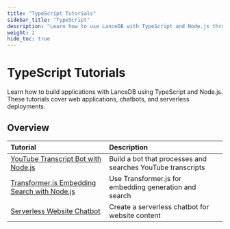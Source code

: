 ```yaml
---
title: "TypeScript Tutorials"
sidebar_title: "TypeScript"
description: "Learn how to use LanceDB with TypeScript and Node.js through practical examples and tutorials"
weight: 2
hide_toc: true
---
```


# TypeScript Tutorials

Learn how to build applications with LanceDB using TypeScript and Node.js. These tutorials cover web applications, chatbots, and serverless deployments.

## Overview

| Tutorial | Description |
|:---------|:------------|
| [YouTube Transcript Bot with Node.js](/docs/tutorials/typescript/youtube_transcript_bot_with_nodejs/) | Build a bot that processes and searches YouTube transcripts |
| [Transformer.js Embedding Search with Node.js](/docs/tutorials/typescript/transformerjs_embedding_search_nodejs/) | Use Transformer.js for embedding generation and search |
| [Serverless Website Chatbot](/docs/tutorials/typescript/serverless_website_chatbot/) | Create a serverless chatbot for website content |
